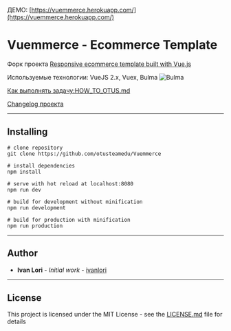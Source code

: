 ДЕМО: [https://vuemmerce.herokuapp.com/](https://vuemmerce.herokuapp.com/)

# Vuemmerce - Ecommerce Template

Форк проекта [Responsive ecommerce template built with Vue.js](https://github.com/ivanlori/Vuemmerce)

Используемые технологии: VueJS 2.x, Vuex, Bulma ![Bulma](http://svilpress.altervista.org/made-with-bulma.png)

[Как выполнять задачу:HOW_TO_OTUS.md](HOW_TO_OTUS.md)

[Changelog проекта](CHANGELOG.md)
___

## Installing

```
# clone repository
git clone https://github.com/otusteamedu/Vuemmerce

# install dependencies
npm install

# serve with hot reload at localhost:8080
npm run dev

# build for development without minification
npm run development

# build for production with minification
npm run production

```
___

## Author

* **Ivan Lori** - *Initial work* - [ivanlori](https://github.com/ivanlori)
___

## License

This project is licensed under the MIT License - see the [LICENSE.md](LICENSE.md) file for details
